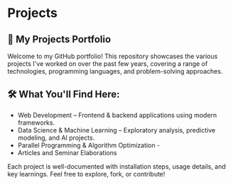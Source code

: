# Projects

## 🚀 My Projects Portfolio

Welcome to my GitHub portfolio! This repository showcases the various projects I've worked on over the past few years, covering a range of technologies, programming languages, and problem-solving approaches.

## 🛠️ What You'll Find Here:
- Web Development – Frontend & backend applications using modern frameworks.
- Data Science & Machine Learning – Exploratory analysis, predictive modeling, and AI projects.
- Parallel Programming & Algorithm Optimization - 
- Articles and Seminar Elaborations 

Each project is well-documented with installation steps, usage details, and key learnings. Feel free to explore, fork, or contribute!
